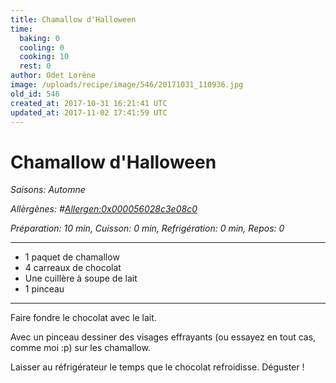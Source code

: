 ```yaml
---
title: Chamallow d'Halloween
time:
  baking: 0
  cooling: 0
  cooking: 10
  rest: 0
author: Odet Lorène
image: /uploads/recipe/image/546/20171031_110936.jpg
old_id: 546
created_at: 2017-10-31 16:21:41 UTC
updated_at: 2017-11-02 17:41:59 UTC
---
```


# Chamallow d'Halloween



*Saisons: Automne*

*Allèrgènes: #<Allergen:0x000056028c3e08c0>*

*Préparation: 10 min, Cuisson: 0 min, Refrigération: 0 min, Repos: 0*

---

- 1 paquet de chamallow
- 4 carreaux de chocolat
- Une cuillère à soupe de lait
- 1 pinceau

---

Faire fondre le chocolat avec le lait.

Avec un pinceau dessiner des visages effrayants (ou essayez en tout cas, comme moi :p) sur les chamallow.

Laisser au réfrigérateur le temps que le chocolat refroidisse. Déguster !
